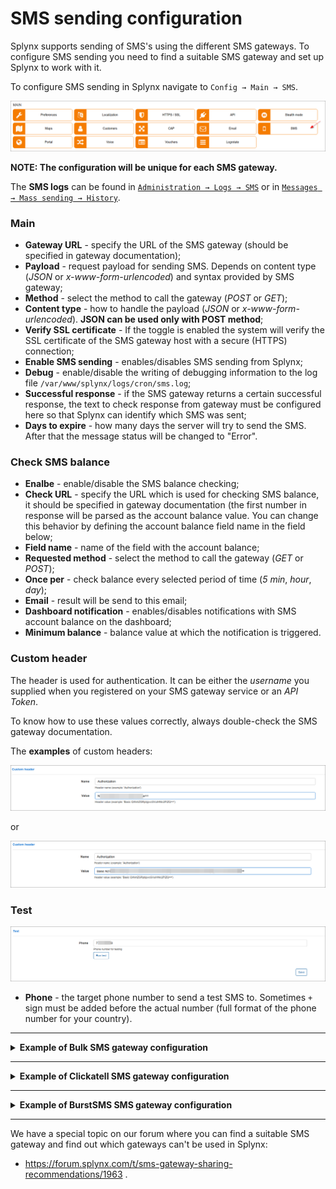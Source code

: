 SMS sending configuration
=========

Splynx supports sending of SMS's using the different SMS gateways. To configure SMS sending you need to find a suitable SMS gateway and set up Splynx to work with it.

To configure SMS sending in Splynx navigate to `Config → Main → SMS`.

![Config menu](icon.png)

**NOTE: The configuration will be unique for each SMS gateway.**

The **SMS logs** can be found in [`Administration → Logs → SMS`](administration/logs/sms/sms.md) or in [`Messages → Mass sending → History`](support_messages/sms_messages/sms_messages.md).


### Main
* **Gateway URL** - specify the URL of the SMS gateway (should be specified in gateway documentation);
* **Payload** - request payload for sending SMS. Depends on content type (*JSON* or *x-www-form-urlencoded*) and syntax provided by SMS gateway;
* **Method** - select the method to call the gateway (*POST* or *GET*);
* **Content type** - how to handle the payload (*JSON* or *x-www-form-urlencoded*). **JSON can be used only with POST method**;
* **Verify SSL certificate** - If the toggle is enabled the system will verify the SSL certificate of the SMS gateway host with a secure (HTTPS) connection;
* **Enable SMS sending** - enables/disables SMS sending from Splynx;
* **Debug** - enable/disable the writing of debugging information to the log file `/var/www/splynx/logs/cron/sms.log`;
* **Successful response** - if the SMS gateway returns a certain successful response, the text to check response from gateway must be configured here so that Splynx can identify which SMS was sent;
* **Days to expire** - how many days the server will try to send the SMS. After that the message status will be changed to "Error".


### Check SMS balance


* **Enalbe** - enable/disable the SMS balance checking;
* **Check URL** - specify the URL which is used for checking SMS balance, it should be specified in gateway documentation (the first number in response will be parsed as the account balance value. You can change this behavior by defining the account balance field name in the field below;
* **Field name** - name of the field with the account balance;
* **Requested method** - select the method to call the gateway (*GET* or *POST*);
* **Once per** - check balance every selected period of time (*5 min*, *hour*, *day*);
* **Email** - result will be send to this email;
* **Dashboard notification** - enables/disables notifications with SMS account balance on the dashboard;
* **Minimum balance** - balance value at which the notification is triggered.


### Custom header

The header is used for authentication. It can be either the *username* you supplied when you registered on your SMS gateway service or an *API Token*.

To know how to use these values correctly, always double-check the SMS gateway documentation.

The **examples** of custom headers:

![header1](custom_header1.png)

or

![header2](urlencoded_header.png)


### Test

![test](test.png)

* **Phone** - the target phone number to send a test SMS to. Sometimes `+` sign must be added before the actual number (full format of the phone number for your country).


------------



<details>
<summary><b>Example of Bulk SMS gateway configuration</b></summary>
<div markdown="1">




1. First of all, you need to have a valid account on https://www.bulksms.com/ and configure API Token to connect it with Splynx - [Register your BulkSMS account](https://www.bulksms.com/account/#!/registration);


2. On BulkSMS account page, navigate to `Settings → Advanced` and press **Create Token** button, type the name to your token. In a new window will be shown once only the credentials to your token, copy and save them.

![image](bulk_sms_1.png)

![image](bulk_sms_2.png)

![image](bulk_sms_3.png)



3. To **request sender id** which will be shown in SMS for your customers, navigate to `Settings → Message` and click on *Sender IDs* tab.

**NOTE:** You must have purchased credits at least once before you can use this facility.

![image](bulk_sms_4.png)



4. In Splynx, navigate to `Config → Main → SMS`, in **Main** section configure the following settings:




<details>
<summary><b>The values example</b></summary>
<div markdown="1">


**Gateway URL:**

```
https://api.bulksms.com/v1/messages
```

**Payload:**

```
{"from": "YourSenderID", "to": "%TO%", "body": "%MESSAGE%"}
```


</div>
</details>




![image](bulk_sms_5.png)


In **Check SMS balance** section configure the next settings:

![image](bulk_sms_7.png)

Press **Run test** button to check the balance, the result will be shown in **Test result** area at the bottom of the page.

![image](bulk_sms_8.png)

In **Custom header** section use the generated `Basic Auth` value from **step 2**:

![image](bulk_sms_6.png)



5. In **Test** section, type your test phone number to check the SMS configuration

![test](test.png)

![image](bulk_sms_9.png)

More information you can find in these articles:


- [BulkSMS JSON REST API (v1.0.0)](https://www.bulksms.com/developer/json/v1/#)

- [BulkSMS generic error types](https://www.bulksms.com/developer/json/v1/errors/)



</div>
</details>



------------



<details>
<summary><b>Example of Clickatell SMS gateway configuration</b></summary>
<div markdown="1">




![main](main.png)

![main](check_balance.png)

![main](custom_header.png)

For more information, see:

- https://www.clickatell.com/products/sms-platform

- https://docs.clickatell.com/channels/sms-channels/sms-api-documentation/

</div>
</details>



------------



<details>
<summary><b>Example of BurstSMS SMS gateway configuration</b></summary>
<div markdown="1">




![main](urlencoded_main.png)

![main](urlencoded_header.png)

For more information, see:

- https://burstsms.com.au/sms-api





</div>
</details>



------------



We have a special topic on our forum where you can find a suitable SMS gateway and find out which gateways can't be used in Splynx:

- https://forum.splynx.com/t/sms-gateway-sharing-recommendations/1963 .
